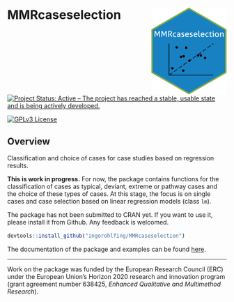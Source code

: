 # MMRcaseselection <img src="man/figures/MMRhex.png" height="200" align="right">

[![Project Status: Active – The project has reached a stable, usable state and is being actively developed.](https://www.repostatus.org/badges/latest/active.svg)](https://www.repostatus.org/#active)

[![GPLv3 License](https://img.shields.io/badge/License-GPL%20v3-yellow.svg)](https://opensource.org/licenses/)

## Overview
Classification and choice of cases for case studies based on regression results.

**This is work in progress.** For now, the package contains functions for the classification of cases as typical, deviant, extreme or pathway cases and the choice of these types of cases. At this stage, the focus is on single cases and case selection based on linear regression models (class `lm`).

The package has not been submitted to CRAN yet. If you want to use it, please install it from Github. Any feedback is welcomed.
```r
devtools::install_github("ingorohlfing/MMRcaseselection")
```
The documentation of the package and examples can be found [here](https://ingorohlfing.github.io/MMRcaseselection/docs/).

***

Work on the package was funded by the European Research Council (ERC) under the European Union’s Horizon 2020 research and innovation program (grant agreement number 638425, *Enhanced Qualitative and Multimethod Research*).
